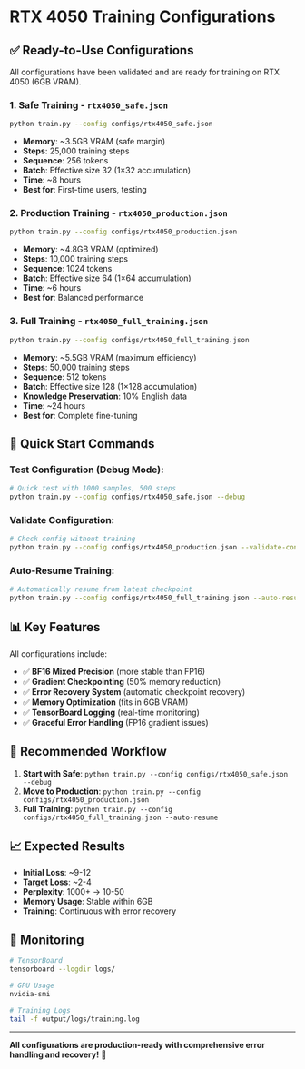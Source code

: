 # RTX 4050 Training Configurations

## ✅ **Ready-to-Use Configurations**

All configurations have been validated and are ready for training on RTX 4050 (6GB VRAM).

### **1. Safe Training - `rtx4050_safe.json`**
```bash
python train.py --config configs/rtx4050_safe.json
```
- **Memory**: ~3.5GB VRAM (safe margin)
- **Steps**: 25,000 training steps
- **Sequence**: 256 tokens
- **Batch**: Effective size 32 (1×32 accumulation)
- **Time**: ~8 hours
- **Best for**: First-time users, testing

### **2. Production Training - `rtx4050_production.json`**
```bash
python train.py --config configs/rtx4050_production.json
```
- **Memory**: ~4.8GB VRAM (optimized)
- **Steps**: 10,000 training steps
- **Sequence**: 1024 tokens
- **Batch**: Effective size 64 (1×64 accumulation)
- **Time**: ~6 hours
- **Best for**: Balanced performance

### **3. Full Training - `rtx4050_full_training.json`**
```bash
python train.py --config configs/rtx4050_full_training.json
```
- **Memory**: ~5.5GB VRAM (maximum efficiency)
- **Steps**: 50,000 training steps
- **Sequence**: 512 tokens
- **Batch**: Effective size 128 (1×128 accumulation)
- **Knowledge Preservation**: 10% English data
- **Time**: ~24 hours
- **Best for**: Complete fine-tuning

## 🚀 **Quick Start Commands**

### Test Configuration (Debug Mode):
```bash
# Quick test with 1000 samples, 500 steps
python train.py --config configs/rtx4050_safe.json --debug
```

### Validate Configuration:
```bash
# Check config without training
python train.py --config configs/rtx4050_production.json --validate-config-only
```

### Auto-Resume Training:
```bash
# Automatically resume from latest checkpoint
python train.py --config configs/rtx4050_full_training.json --auto-resume
```

## 📊 **Key Features**

All configurations include:
- ✅ **BF16 Mixed Precision** (more stable than FP16)
- ✅ **Gradient Checkpointing** (50% memory reduction)
- ✅ **Error Recovery System** (automatic checkpoint recovery)
- ✅ **Memory Optimization** (fits in 6GB VRAM)
- ✅ **TensorBoard Logging** (real-time monitoring)
- ✅ **Graceful Error Handling** (FP16 gradient issues)

## 🎯 **Recommended Workflow**

1. **Start with Safe**: `python train.py --config configs/rtx4050_safe.json --debug`
2. **Move to Production**: `python train.py --config configs/rtx4050_production.json`
3. **Full Training**: `python train.py --config configs/rtx4050_full_training.json --auto-resume`

## 📈 **Expected Results**

- **Initial Loss**: ~9-12
- **Target Loss**: ~2-4
- **Perplexity**: 1000+ → 10-50
- **Memory Usage**: Stable within 6GB
- **Training**: Continuous with error recovery

## 🔧 **Monitoring**

```bash
# TensorBoard
tensorboard --logdir logs/

# GPU Usage
nvidia-smi

# Training Logs
tail -f output/logs/training.log
```

---

**All configurations are production-ready with comprehensive error handling and recovery!** 🎉
